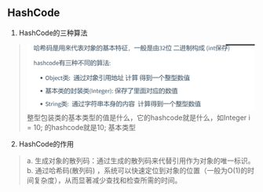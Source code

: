 ## HashCode
1. HashCode的三种算法
> ![img.png](img.png)
> 整型包装类的基本类型的值是什么，它的hashcode就是什么，如Integer i = 10; 的hashcode就是10;
> 基本类型

2. HashCode的作用
> a. 生成对象的散列码：通过生成的散列码来代替引用作为对象的唯一标识。<br>
> b. 通过哈希码(散列码) ，系统可以快速定位到对象的位置（一般为O(1)的时间复杂度），从而显著减少查找和检查所需的时间。